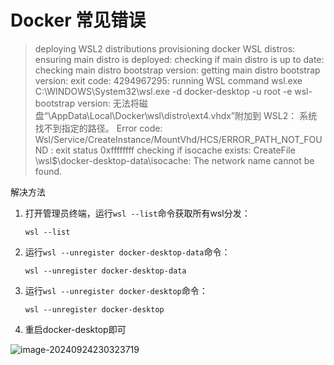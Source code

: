 # Docker 常见错误

> deploying WSL2 distributions provisioning docker WSL distros: ensuring main distro is deployed: checking if main distro is up to date: checking main distro bootstrap version: getting main distro bootstrap version: exit code: 4294967295: running WSL command wsl.exe C:\WINDOWS\System32\wsl.exe -d docker-desktop -u root -e wsl-bootstrap version: 无法将磁盘“<HOME>\AppData\Local\Docker\wsl\distro\ext4.vhdx”附加到 WSL2： 系统找不到指定的路径。 Error code: Wsl/Service/CreateInstance/MountVhd/HCS/ERROR_PATH_NOT_FOUND : exit status 0xffffffff checking if isocache exists: CreateFile \\wsl$\docker-desktop-data\isocache\: The network name cannot be found.

解决方法

1. 打开管理员终端，运行`wsl --list`命令获取所有wsl分发：

   ```shell
   wsl --list
   ```

2. 运行`wsl --unregister docker-desktop-data`命令：

   ```shell
   wsl --unregister docker-desktop-data
   ```

3. 运行`wsl --unregister docker-desktop`命令：

   ```shell
   wsl --unregister docker-desktop
   ```

4. 重启docker-desktop即可

![image-20240924230323719](https://cdn.jsdelivr.net/gh/letengzz/tc2/img202409242303966.png)

